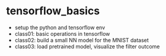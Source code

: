 # tensorflow_basics

* setup the python and tensorflow env
* class01:  basic operations in tensorflow
* class02:  build a small NN model for the MNIST dataset
* class03:  load pretrained model, visualize the filter outcome
